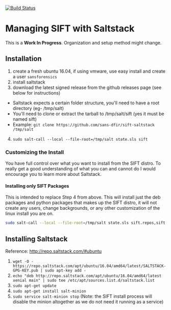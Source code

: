 [![Build Status](https://travis-ci.org/sans-dfir/sift-saltstack.svg?branch=master)](https://travis-ci.org/sans-dfir/sift-saltstack)

# Managing SIFT with Saltstack

This is a **Work In Progress**. Organization and setup method might change. 

## Installation

1. create a fresh ubuntu 16.04, if using vmware, use easy install and create a user `sansforensics`
2. install saltstack
3. download the latest signed release from the github releases page (see below for instructions)
  - Saltstack expects a certain folder structure, you'll need to have a root directory (eg- /tmp/salt)
  - You'll need to clone or extract the tarball to /tmp/salt/sift (yes it must be named sift)
  - Example: `git clone https://github.com/sans-dfir/sift-saltstack /tmp/salt`
4. `sudo salt-call --local --file-root=/tmp/salt state.sls sift`

### Customizing the Install

You have full control over what you want to install from the SIFT distro. To really get a good understanding of what you can and cannot do I would encourage you to learn more about Saltstack. 

#### Installing only SIFT Packages

This is intended to replace Step 4 from above. This will install just the deb packages and python packages that makes up the SIFT distro, it will not create any users, change backgrounds, or any other customization of the linux install you are on.

```bash
sudo salt-call --local --file-root=/tmp/salt state.sls sift.repos,sift.packages,sift.python-packages
```

## Installing Saltstack

Reference: http://repo.saltstack.com/#ubuntu

1. `wget -O - https://repo.saltstack.com/apt/ubuntu/16.04/amd64/latest/SALTSTACK-GPG-KEY.pub | sudo apt-key add -`
2. `echo "deb http://repo.saltstack.com/apt/ubuntu/16.04/amd64/latest xenial main" | sudo tee /etc/apt/sources.list.d/saltstack.list`
3. `sudo apt-get update`
4. `sudo apt-get install salt-minion`
5. `sudo service salt-minion stop` (Note: the SIFT install process will disable the minion altogether as we do not need it running as a service)
